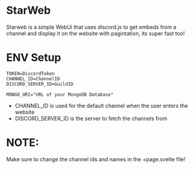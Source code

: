 # StarWeb
Starweb is a simple WebUi that uses discord.js to get embeds from a channel and display it on the website with pagintation, its super fast too!

# ENV Setup
```env
TOKEN=DiscordToken
CHANNEL_ID=ChannelID
DISCORD_SERVER_ID=GuildID

MONGO_URI="URL of your MongoDB Database"
```

- CHANNEL_ID is used for the default channel when the user enters the website
- DISCORD_SERVER_ID is the server to fetch the channels from

# NOTE:
Make sure to change the channel ids and names in the +page.svelte file!
